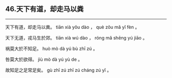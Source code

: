 ## 46.天下有道，却走马以粪
---


<ruby><rbc><rb> 天下有道，却走马以粪。 </rb></rbc>
  <rtc><rt> tiān  xià  yǒu  dào ， què  zǒu  mǎ  yǐ  fèn 。</rt></rtc>
</ruby>

<ruby><rbc><rb> 天下无道，戎马生於郊。 </rb></rbc>
  <rtc><rt> tiān  xià  wú  dào ， róng  mǎ  shēng  yú  jiāo 。</rt></rtc>
</ruby>

<ruby><rbc><rb> 祸莫大於不知足。 </rb></rbc>
  <rtc><rt> huò  mò  dà  yú  bù  zhī  zú 。</rt></rtc>
</ruby>

<ruby><rbc><rb> 咎莫大於欲得。 </rb></rbc>
  <rtc><rt> jiù  mò  dà  yú  yù  de 。</rt></rtc>
</ruby>

<ruby><rbc><rb> 故知足之足常足矣。 </rb></rbc>
  <rtc><rt> gù  zhī  zú  zhī  zú  cháng  zú  yǐ 。</rt></rtc>
</ruby>

<ruby><rbc><rb>  </rb></rbc>
  <rtc><rt></rt></rtc>
</ruby>

